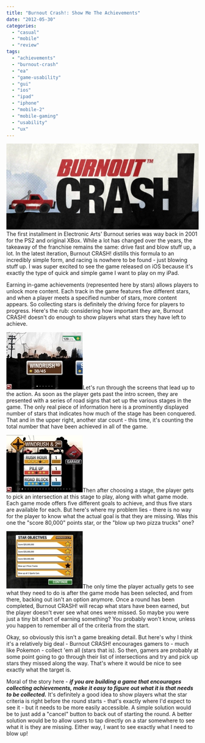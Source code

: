 ```yaml
---
title: "Burnout Crash!: Show Me The Achievements"
date: "2012-05-30"
categories: 
  - "casual"
  - "mobile"
  - "review"
tags: 
  - "achievements"
  - "burnout-crash"
  - "ea"
  - "game-usability"
  - "gui"
  - "ios"
  - "ipad"
  - "iphone"
  - "mobile-2"
  - "mobile-gaming"
  - "usability"
  - "ux"
---
```


[![20120529-210534.jpg](images/20120529-210534.jpg)](http://www.thatgamesux.com/wp-content/uploads/2012u/05/20120529-210534.jpg) The first installment in Electronic Arts' Burnout series was way back in 2001 for the PS2 and original XBox. While a lot has changed over the years, the takeaway of the franchise remains the same: drive fast and blow stuff up, a lot. In the latest iteration, Burnout CRASH! distills this formula to an incredibly simple form, and racing is nowhere to be found - just blowing stuff up. I was super excited to see the game released on iOS because it's exactly the type of quick and simple game I want to play on my iPad.

Earning in-game achievements (represented here by stars) allows players to unlock more content. Each track in the game features five different stars, and when a player meets a specified number of stars, more content appears. So collecting stars is definitely the driving force for players to progress. Here's the rub: considering how important they are, Burnout CRASH! doesn't do enough to show players what stars they have left to achieve.

[![20120529-211150.jpg](images/20120529-211150.jpg)](http://www.thatgamesux.com/wp-content/uploads/2012/05/20120529-211150.jpg)Let's run through the screens that lead up to the action. As soon as the player gets past the intro screen, they are presented with a series of road signs that set up the various stages in the game. The only real piece of information here is a prominently displayed number of stars that indicates how much of the stage has been conquered. That and in the upper right, another star count - this time, it's counting the total number that have been achieved in all of the game.

[![20120529-211717.jpg](images/20120529-211717.jpg)](http://www.thatgamesux.com/wp-content/uploads/2012/05/20120529-211717.jpg)Then after choosing a stage, the player gets to pick an intersection at this stage to play, along with what game mode. Each game mode offers five different goals to achieve, and thus five stars are available for each. But here's where my problem lies - there is no way for the player to know what the actual goal is that they are missing. Was this one the "score 80,000" points star, or the "blow up two pizza trucks" one?

[![20120529-211832.jpg](images/20120529-211832.jpg)](http://www.thatgamesux.com/wp-content/uploads/2012/05/20120529-211832.jpg)The only time the player actually gets to see what they need to do is after the game mode has been selected, and from there, backing out isn't an option anymore. Once a round has been completed, Burnout CRASH! will recap what stars have been earned, but the player doesn't ever see what ones were missed. So maybe you were just a tiny bit short of earning something? You probably won't know, unless you happen to remember all of the criteria from the start.

Okay, so obviously this isn't a game breaking detail. But here's why I think it's a relatively big deal - Burnout CRASH! encourages gamers to - much like Pokemon - collect 'em all (stars that is). So then, gamers are probably at some point going to go through their list of intersections and try and pick up stars they missed along the way. That's where it would be nice to see exactly what the target is.

Moral of the story here - **_if you are building a game that encourages collecting achievements, make it easy to figure out what it is that needs to be collected._** It's definitely a good idea to show players what the star criteria is right before the round starts - that's exactly where I'd expect to see it - but it needs to be more easily accessible. A simple solution would be to just add a "cancel" button to back out of starting the round. A better solution would be to allow users to tap directly on a star somewhere to see what it is they are missing. Either way, I want to see exactly what I need to blow up!

